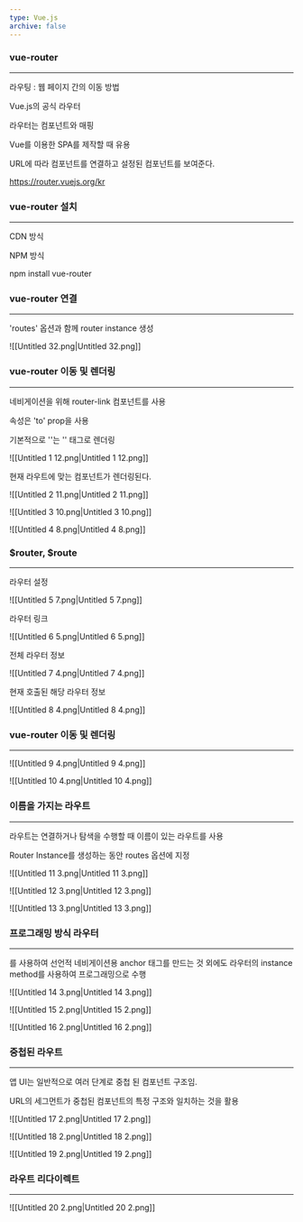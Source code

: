 ```yaml
---
type: Vue.js
archive: false
---
```

### vue-router

---

라우팅 : 웹 페이지 간의 이동 방법

Vue.js의 공식 라우터

라우터는 컴포넌트와 매핑

Vue를 이용한 SPA를 제작할 때 유용

URL에 따라 컴포넌트를 연결하고 설정된 컴포넌트를 보여준다.

https://router.vuejs.org/kr

  

### vue-router 설치

---

CDN 방식

<script src="https://cdn.jsdelivr.net/npm/vue/dist.vue.js"></script>

<script src="https://unpkg.com/vue-router/dist/vue-router.js"></script>

  

NPM 방식

npm install vue-router

  

### vue-router 연결

---

'routes' 옵션과 함께 router instance 생성

![[Untitled 32.png|Untitled 32.png]]

  

### vue-router 이동 및 렌더링

---

네비게이션을 위해 router-link 컴포넌트를 사용

속성은 'to' prop을 사용

기본적으로 '<router-link>'는 '<a>' 태그로 렌더링

![[Untitled 1 12.png|Untitled 1 12.png]]

  

현재 라우트에 맞는 컴포넌트가 렌더링된다.

![[Untitled 2 11.png|Untitled 2 11.png]]

![[Untitled 3 10.png|Untitled 3 10.png]]

![[Untitled 4 8.png|Untitled 4 8.png]]

  

### $router, $route

---

라우터 설정

![[Untitled 5 7.png|Untitled 5 7.png]]

라우터 링크

![[Untitled 6 5.png|Untitled 6 5.png]]

전체 라우터 정보

![[Untitled 7 4.png|Untitled 7 4.png]]

현재 호출된 해당 라우터 정보

![[Untitled 8 4.png|Untitled 8 4.png]]

  

### vue-router 이동 및 렌더링

---

![[Untitled 9 4.png|Untitled 9 4.png]]

  

![[Untitled 10 4.png|Untitled 10 4.png]]

  

### 이름을 가지는 라우트

---

라우트는 연결하거나 탐색을 수행할 때 이름이 있는 라우트를 사용

Router Instance를 생성하는 동안 routes 옵션에 지정

![[Untitled 11 3.png|Untitled 11 3.png]]

![[Untitled 12 3.png|Untitled 12 3.png]]

![[Untitled 13 3.png|Untitled 13 3.png]]

  

### 프로그래밍 방식 라우터

---

<router-link>를 사용하여 선언적 네비게이션용 anchor 태그를 만드는 것 외에도 라우터의 instance method를 사용하여 프로그래밍으로 수행

![[Untitled 14 3.png|Untitled 14 3.png]]

![[Untitled 15 2.png|Untitled 15 2.png]]

![[Untitled 16 2.png|Untitled 16 2.png]]

  

### 중첩된 라우트

---

앱 UI는 일반적으로 여러 단계로 중첩 된 컴포넌트 구조임.

URL의 세그먼트가 중첩된 컴포넌트의 특정 구조와 일치하는 것을 활용

![[Untitled 17 2.png|Untitled 17 2.png]]

![[Untitled 18 2.png|Untitled 18 2.png]]

![[Untitled 19 2.png|Untitled 19 2.png]]

  

### 라우트 리다이렉트

---

![[Untitled 20 2.png|Untitled 20 2.png]]